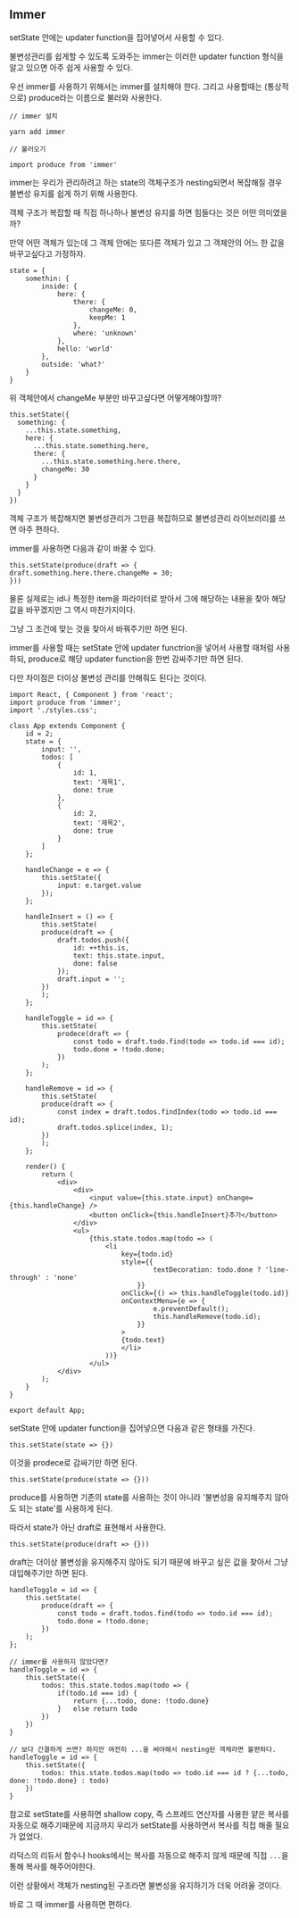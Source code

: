 ## Immer

setState 안에는 updater function을 집어넣어서 사용할 수 있다.

불변성관리를 쉽게할 수 있도록 도와주는 immer는 이러한 updater function 형식을 알고 있으면 아주 쉽게 사용할 수 있다.

우선 immer를 사용하기 위해서는 immer를 설치해야 한다. 그리고 사용할때는 (통상적으로) produce라는 이름으로 불러와 사용한다.

```react
// immer 설치

yarn add immer

// 불러오기

import produce from 'immer' 
```

immer는 우리가 관리하려고 하는 state의 객체구조가 nesting되면서 복잡해질 경우 불변성 유지를 쉽게 하기 위해 사용한다.

객체 구조가 복잡할 때 직접 하나하나 불변성 유지를 하면 힘들다는 것은 어떤 의미였을까?

만약 어떤 객체가 있는데 그 객체 안에는 또다른 객체가 있고 그 객체안의 어느 한 값을 바꾸고싶다고 가정하자.

```react
state = {
	somethin: {
        inside: {
            here: {
                there: {
                    changeMe: 0,
                    keepMe: 1
                },
                where: 'unknown'
            },
            hello: 'world'
        },
        outside: 'what?'
    }
}
```

위 객체안에서 changeMe 부분만 바꾸고싶다면 어떻게해야할까?

```react
this.setState({
  something: {
    ...this.state.something,
    here: {
      ...this.state.something.here,
      there: {
        ...this.state.something.here.there,
        changeMe: 30
      }
    }
  }
})
```

객체 구조가 복잡해지면 불변성관리가 그만큼 복잡하므로 불변성관리 라이브러리를 쓰면 아주 편하다.

immer를 사용하면 다음과 같이 바꿀 수 있다.

```react
this.setState(produce(draft => {
draft.something.here.there.changeMe = 30;
}))
```

물론 실제로는 id나 특정한 item을 파라미터로 받아서 그에 해당하는 내용을 찾아 해당값을 바꾸겠지만 그 역시 마찬가지이다.

그냥 그 조건에 맞는 것을 찾아서 바꿔주기만 하면 된다.

immer를 사용할 때는 setState 안에 updater functrion을 넣어서 사용할 때처럼 사용하되, produce로 해당 updater  function을 한번 감싸주기만 하면 된다. 

다만 차이점은 더이상 불변성 관리를 안해줘도 된다는 것이다.

```react
import React, { Component } from 'react';
import produce from 'immer';
import './styles.css';

class App extends Component {
    id = 2;
	state = {
        input: '',
        todos: [
            {
                id: 1,
                text: '제목1',
                done: true
            },
            {
                id: 2,
                text: '제목2',
                done: true
            }
        ]
    };

	handleChange = e => {
        this.setState({
            input: e.target.value
        });
    };

	handleInsert = () => {
        this.setState(
        produce(draft => {
            draft.todos.push({
                id: ++this.is,
                text: this.state.input,
                done: false
            });
            draft.input = '';
        })
        );
    };

	handleToggle = id => {
        this.setState(
        	prodece(draft => {
                const todo = draft.todo.find(todo => todo.id === id);
                todo.done = !todo.done;
            })
        );
    };

	handleRemove = id => {
        this.setState(
        produce(draft => {
            const index = draft.todos.findIndex(todo => todo.id === id);
            draft.todos.splice(index, 1);
        })
        );
    };

	render() {
        return (
        	<div>
            	<div>
                	<input value={this.state.input} onChange={this.handleChange} />
                    <button onClick={this.handleInsert}추가</button>
                </div>
                <ul>
                    {this.state.todos.map(todo => (
                        <li
                            key={todo.id}
                            style={{
                                    textDecoration: todo.done ? 'line-through' : 'none'
                                }}
                            onClick={() => this.handleToggle(todo.id)}
                            onContextMenu={e => {
                                    e.preventDefault();
                                    this.handleRemove(todo.id);
                                }}
                            >
                            {todo.text}
                            </li>
                        ))}
                    </ul>
            </div>
        );
    }
}
                        
export default App;                        
```

setState 안에 updater function을 집어넣으면 다음과 같은 형태를 가진다.

```react
this.setState(state => {})
```

이것을 prodece로 감싸기만 하면 된다.

```react
this.setState(produce(state => {}))
```

produce를 사용하면 기존의 state를 사용하는 것이 아니라 '불변성을 유지해주지 않아도 되는 state'를 사용하게 된다.

따라서 state가 아닌 draft로 표현해서 사용한다.

```react
this.setState(produce(draft => {}))
```

draft는 더이상 불변성을 유지해주지 않아도 되기 때문에 바꾸고 싶은 값을 찾아서 그냥 대입해주기만 하면 된다.

```react
handleToggle = id => {
	this.setState(
    	produce(draft => {
            const todo = draft.todos.find(todo => todo.id === id);
            todo.done = !todo.done;
        })
    );
};

// immer를 사용하지 않았다면?
handleToggle = id => {
    this.setState({
        todos: this.state.todos.map(todo => {
            if(todo.id === id) {
                return {...todo, done: !todo.done}
            }	else return todo
        })
    })
}

// 보다 간결하게 쓰면? 하지만 여전히 ...을 써야해서 nesting된 객체라면 불편하다.
handleToggle = id => {
    this.setState({
        todos: this.state.todos.map(todo => todo.id === id ? {...todo, done: !todo.done} : todo)
    })
}
```

참고로 setState를 사용하면 shallow copy, 즉 스프레드 연산자를 사용한 얕은 복사를 자동으로 해주기때문에 지금까지 우리가 setState를 사용하면서 복사를 직접 해줄 필요가 없었다.

리덕스의 리듀서 함수나 hooks에서는 복사를 자동으로 해주지 않게 때문에 직접 `...`을 통해 복사를 해주어야한다.

이런 상황에서 객체가 nesting된 구조라면 불변성을 유지하기가 더욱 어려울 것이다.

바로 그 때 immer를 사용하면 편하다.